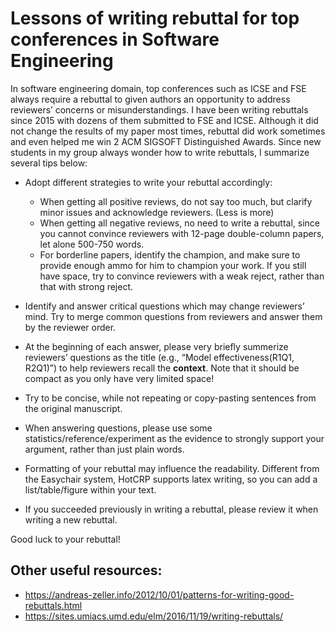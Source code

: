# Lessons of writing rebuttal for top conferences in Software Engineering

In software engineering domain, top conferences such as ICSE and FSE always require a rebuttal to given authors an opportunity to address reviewers’ concerns or misunderstandings. I have been writing rebuttals since 2015 with dozens of them submitted to FSE and ICSE. Although it did not change the results of my paper most times, rebuttal did work sometimes and even helped me win 2 ACM SIGSOFT Distinguished Awards. Since new students in my group always wonder how to write rebuttals, I summarize several tips below:
- Adopt different strategies to write your rebuttal accordingly:
  - When getting all positive reviews, do not say too much, but clarify minor issues and acknowledge reviewers. (Less is more)
  - When getting all negative reviews, no need to write a rebuttal, since you cannot convince reviewers with 12-page double-column papers, let alone 500-750 words.
  - For borderline papers, identify the champion, and make sure to provide enough ammo for him to champion your work. If you still have space, try to convince reviewers with a weak reject, rather than that with strong reject.

- Identify and answer critical questions which may change reviewers’ mind. Try to merge common questions from reviewers and answer them by the reviewer order.
- At the beginning of each answer, please very briefly summerize reviewers’ questions as the title (e.g., “Model effectiveness(R1Q1, R2Q1)”) to help reviewers recall the **context**. Note that it should be compact as you only have very limited space!
- Try to be concise, while not repeating or copy-pasting sentences from the original manuscript. 
- When answering questions, please use some statistics/reference/experiment as the evidence to strongly support your argument, rather than just plain words.
- Formatting of your rebuttal may influence the readability. Different from the Easychair system, HotCRP supports latex writing, so you can add a list/table/figure within your text.
- If you succeeded previously in writing a rebuttal, please review it when writing a new rebuttal.

Good luck to your rebuttal!

## Other useful resources:
- https://andreas-zeller.info/2012/10/01/patterns-for-writing-good-rebuttals.html
- https://sites.umiacs.umd.edu/elm/2016/11/19/writing-rebuttals/ 
